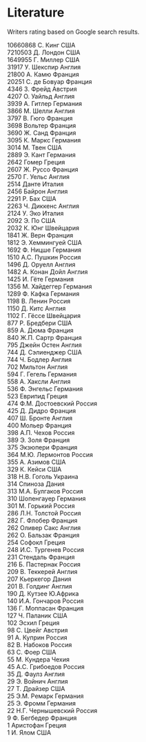 # Literature

Writers rating based on Google search results.

  10660868	С. Кинг             	США         <br/>
   7210503	Д. Лондон           	США         <br/>
   1649955	Г. Миллер           	США         <br/>
     31917	У. Шекспир          	Англия      <br/>
     21800	А. Камю             	Франция     <br/>
     20251	С. де Бовуар        	Франция     <br/>
      4346	З. Фрейд            	Австрия     <br/>
      4207	О. Уайльд           	Англия      <br/>
      3939	А. Гитлер           	Германия    <br/>
      3866	М. Шелли            	Англия      <br/>
      3797	В. Гюго             	Франция     <br/>
      3698	Вольтер             	Франция     <br/>
      3690	Ж. Санд             	Франция     <br/>
      3095	К. Маркс            	Германия    <br/>
      3014	М. Твен             	США         <br/>
      2889	Э. Кант             	Германия    <br/>
      2642	Гомер               	Греция      <br/>
      2607	Ж. Руссо            	Франция     <br/>
      2570	Г. Уельс            	Англия      <br/>
      2514	Данте               	Италия      <br/>
      2456	Байрон              	Англия      <br/>
      2291	Р. Баx              	США         <br/>
      2263	Ч. Диккенс          	Англия      <br/>
      2124	У. Эко              	Италия      <br/>
      2092	Э. По               	США         <br/>
      2032	К. Юнг              	Швейцария   <br/>
      1841	Ж. Верн             	Франция     <br/>
      1812	Э. Хеммингуей       	США         <br/>
      1692	Ф. Ницше            	Германия    <br/>
      1510	А.С. Пушкин         	Россия      <br/>
      1496	Д. Оруелл           	Англия      <br/>
      1482	А. Конан Дойл       	Англия      <br/>
      1425	И. Гёте             	Германия    <br/>
      1356	М. Хайдеггер        	Германия    <br/>
      1289	Ф. Кафка            	Германия    <br/>
      1198	В. Ленин            	Россия      <br/>
      1150	Д. Китс             	Англия      <br/>
      1102	Г. Гёссе            	Швейцария   <br/>
       877	Р. Бредбери         	США         <br/>
       859	А. Дюма             	Франция     <br/>
       840	Ж.П. Сартр          	Франция     <br/>
       795	Джейн Остен         	Англия      <br/>
       744	Д. Сэлиенджер       	США         <br/>
       744	Ч. Бодлер           	Англия      <br/>
       702	Мильтон             	Англия      <br/>
       594	Г. Гегель           	Германия    <br/>
       558	А. Хаксли           	Англия      <br/>
       536	Ф. Энгельс          	Германия    <br/>
       523	Еврипид             	Греция      <br/>
       474	Ф.М. Достоевский    	Россия      <br/>
       425	Д. Дидро            	Франция     <br/>
       407	Ш. Бронте           	Англия      <br/>
       400	Мольер              	Франция     <br/>
       398	А.П. Чехов          	Россия      <br/>
       389	Э. Золя             	Франция     <br/>
       375	Экзюпери            	Франция     <br/>
       364	М.Ю. Лермонтов      	Россия      <br/>
       355	А. Азимов           	США         <br/>
       329	К. Кейси            	США         <br/>
       318	Н.В. Гоголь         	Украина     <br/>
       314	Спиноза             	Дания       <br/>
       313	М.А. Булгаков       	Россия      <br/>
       310	Шопенгауер          	Германия    <br/>
       301	М. Горький          	Россия      <br/>
       286	Л.Н. Толстой        	Россия      <br/>
       282	Г. Флобер           	Франция     <br/>
       262	Оливер Сакс         	Англия      <br/>
       262	О. Бальзак          	Франция     <br/>
       254	Софокл              	Греция      <br/>
       248	И.С. Тургенев       	Россия      <br/>
       231	Стендаль            	Франция     <br/>
       216	Б. Пастернак        	Россия      <br/>
       209	В. Теккерей         	Англия      <br/>
       207	Кьеркегор           	Дания       <br/>
       201	В. Голдинг          	Англия      <br/>
       190	Д. Кутзее           	Ю.Африка    <br/>
       140	И.А. Гончаров       	Россия      <br/>
       136	Г. Моппасан         	Франция     <br/>
       127	Ч. Паланик          	США         <br/>
       102	Эсхил               	Греция      <br/>
        98	С. Цвейг            	Австрия     <br/>
        91	А. Куприн           	Россия      <br/>
        82	В. Набоков          	Россия      <br/>
        63	С. Фоер             	США         <br/>
        55	М. Кундера          	Чехия       <br/>
        45	А.С. Грибоедов      	Россия      <br/>
        35	Д. Фаулз            	Англия      <br/>
        29	Э. Войнич           	Англия      <br/>
        27	Т. Драйзер          	США         <br/>
        25	Э.М. Ремарк         	Германия    <br/>
        25	Э. Фромм            	Германия    <br/>
        22	Н.Г. Чернышевский   	Россия      <br/>
         9	Ф. Бегбедер         	Франция     <br/>
         1	Аристофан           	Греция      <br/>
         1	И. Ялом             	США         <br/>